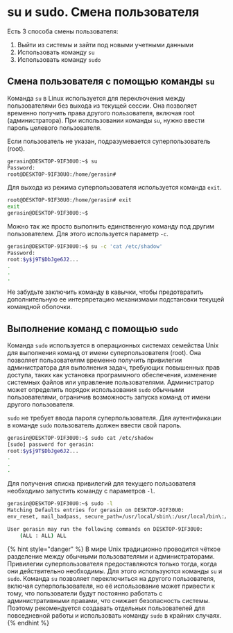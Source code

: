 # su и sudo. Смена пользователя

Есть 3 способа смены пользователя:

1. Выйти из системы и зайти под новыми учетными данными
2. Использовать команду `su`
3. Использовать команду `sudo`

## Смена пользователя с помощью команды `su`

Команда `su` в Linux используется для переключения между пользователями без выхода из текущей сессии. Она позволяет временно получить права другого пользователя, включая root (администратора). При использовании команды `su`, нужно ввести пароль целевого пользователя.

Если пользователь не указан, подразумевается суперпользователь (root).

```bash
gerasin@DESKTOP-9IF30U0:~$ su
Password:
root@DESKTOP-9IF30U0:/home/gerasin#
```

Для выхода из режима суперпользователя используется команда `exit`.

```bash
root@DESKTOP-9IF30U0:/home/gerasin# exit
exit
gerasin@DESKTOP-9IF30U0:~$
```

Можно так же просто выполнить единственную команду под другим пользователем. Для этого используется параметр `-c`.

```bash
gerasin@DESKTOP-9IF30U0:~$ su -c 'cat /etc/shadow'
Password:
root:$y$j9T$DbJge6J2...
.
.
.
```

Не забудьте заключить команду в кавычки, чтобы предотвратить дополнительную ее интерпретацию механизмами подстановки текущей командной оболочки.

## Выполнение команд с помощью `sudo`

Команда `sudo` используется в операционных системах семейства Unix для выполнения команд от имени суперпользователя (root). Она позволяет пользователям временно получить привилегии администратора для выполнения задач, требующих повышенных прав доступа, таких как установка программного обеспечения, изменение системных файлов или управление пользователями. Администратор может определить порядок использования `sudo` обычными пользователями, ограничив возможность запуска команд от имени другого пользователя.

`sudo` не требует ввода пароля суперпользователя. Для аутентификации в команде `sudo` пользователь должен ввести свой пароль.

```bash
gerasin@DESKTOP-9IF30U0:~$ sudo cat /etc/shadow
[sudo] password for gerasin:
root:$y$j9T$DbJge6J2...
.
.
.
```

Для получения списка привилегий для текущего пользователя необходимо запустить команду с параметров `-l`.

```bash
gerasin@DESKTOP-9IF30U0:~$ sudo -l
Matching Defaults entries for gerasin on DESKTOP-9IF30U0:
env_reset, mail_badpass, secure_path=/usr/local/sbin\:/usr/local/bin\:/usr/sbin\:/usr/bin\:/sbin\:/bin, use_pty

User gerasin may run the following commands on DESKTOP-9IF30U0:
    (ALL : ALL) ALL
```

{% hint style="danger" %}
В мире Unix традиционно проводится чёткое разделение между обычными пользователями и администраторами. Привилегии суперпользователя предоставляются только тогда, когда они действительно необходимы. Для этого используются команды `su` и `sudo`. Команда `su` позволяет переключиться на другого пользователя, включая суперпользователя, но её использование может привести к тому, что пользователи будут постоянно работать с административными правами, что снижает безопасность системы. Поэтому рекомендуется создавать отдельных пользователей для повседневной работы и использовать команду `sudo` в крайних случаях.
{% endhint %}

